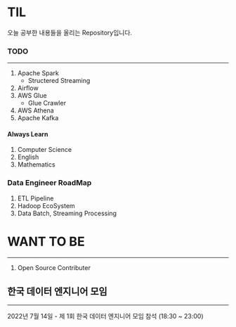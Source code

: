 # TIL

오늘 공부한 내용들을 올리는 Repository입니다.

### TODO
---

1. Apache Spark
    - Structered Streaming
2. Airflow
3. AWS Glue
    - Glue Crawler
4. AWS Athena
5. Apache Kafka

#### Always Learn
1. Computer Science
2. English
3. Mathematics

### Data Engineer RoadMap

1. ETL Pipeline
2. Hadoop EcoSystem
3. Data Batch, Streaming Processing

# WANT TO BE
---
1. Open Source Contributer



## 한국 데이터 엔지니어 모임

---

2022년 7월 14일 - 제 1회 한국 데이터 엔지니어 모임 참석 (18:30 ~ 23:00)
